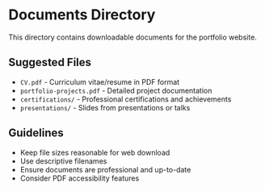 # Documents Directory

This directory contains downloadable documents for the portfolio website.

## Suggested Files
- `CV.pdf` - Curriculum vitae/resume in PDF format
- `portfolio-projects.pdf` - Detailed project documentation
- `certifications/` - Professional certifications and achievements
- `presentations/` - Slides from presentations or talks

## Guidelines
- Keep file sizes reasonable for web download
- Use descriptive filenames
- Ensure documents are professional and up-to-date
- Consider PDF accessibility features
